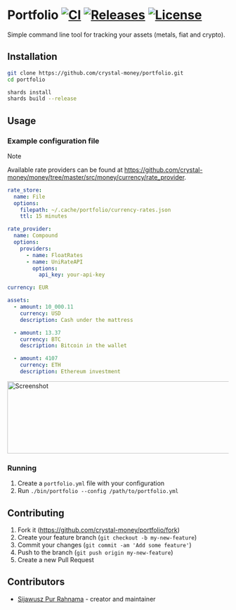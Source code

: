 # Portfolio [![CI](https://github.com/crystal-money/portfolio/actions/workflows/ci.yml/badge.svg)](https://github.com/crystal-money/portfolio/actions/workflows/ci.yml) [![Releases](https://img.shields.io/github/release/crystal-money/portfolio.svg)](https://github.com/crystal-money/portfolio/releases) [![License](https://img.shields.io/github/license/crystal-money/portfolio.svg)](https://github.com/crystal-money/portfolio/blob/master/LICENSE)

Simple command line tool for tracking your assets (metals, fiat and crypto).

## Installation

```sh
git clone https://github.com/crystal-money/portfolio.git
cd portfolio

shards install
shards build --release
```

## Usage

### Example configuration file

> [!NOTE]
> Available rate providers can be found at <https://github.com/crystal-money/money/tree/master/src/money/currency/rate_provider>.

```yaml
rate_store:
  name: File
  options:
    filepath: ~/.cache/portfolio/currency-rates.json
    ttl: 15 minutes

rate_provider:
  name: Compound
  options:
    providers:
      - name: FloatRates
      - name: UniRateAPI
        options:
          api_key: your-api-key

currency: EUR

assets:
  - amount: 10_000.11
    currency: USD
    description: Cash under the mattress

  - amount: 13.37
    currency: BTC
    description: Bitcoin in the wallet

  - amount: 4107
    currency: ETH
    description: Ethereum investment
```

<img width="622" height="164" alt="Screenshot" src="https://github.com/user-attachments/assets/83ccd298-ebfa-4a7d-94f9-ad94fb822896" />

### Running

1. Create a `portfolio.yml` file with your configuration
2. Run `./bin/portfolio --config /path/to/portfolio.yml`

## Contributing

1. Fork it (<https://github.com/crystal-money/portfolio/fork>)
2. Create your feature branch (`git checkout -b my-new-feature`)
3. Commit your changes (`git commit -am 'Add some feature'`)
4. Push to the branch (`git push origin my-new-feature`)
5. Create a new Pull Request

## Contributors

- [Sijawusz Pur Rahnama](https://github.com/Sija) - creator and maintainer
